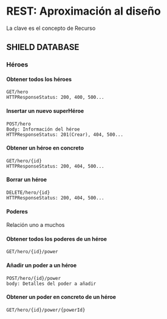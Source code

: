 # REST: Aproximación al diseño
La clave es el concepto de Recurso

## SHIELD DATABASE
### Héroes
#### Obtener todos los héroes
````
GET/hero
HTTPResponseStatus: 200, 400, 500...
````
#### Insertar un nuevo superHéroe
````
POST/hero
Body: Información del héroe
HTTPResponseStatus: 201(Crear), 404, 500...
````
#### Obtener un héroe en concreto
````
GET/hero/{id}
HTTPResponseStatus: 200, 404, 500...
````

#### Borrar un héroe
````
DELETE/hero/{id}
HTTPResponseStatus: 200, 404, 500...
````

#### Poderes
Relación uno a muchos

#### Obtener todos los poderes de un héroe
````
GET/hero/{id}/power
````
#### Añadir un poder a un héroe
````
POST/hero/{id}/power
body: Detalles del poder a añadir
````

#### Obtener un poder en concreto de un héroe
````
GET/hero/{id}/power/{powerId}
````
